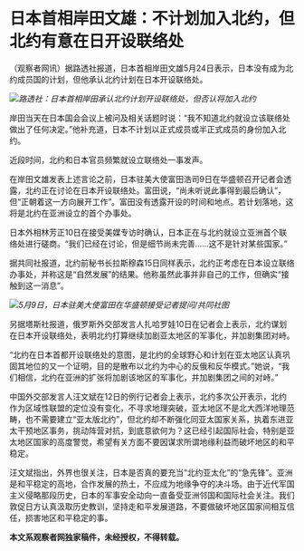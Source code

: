 # 日本首相岸田文雄：不计划加入北约，但北约有意在日开设联络处

（观察者网讯）据路透社报道，日本首相岸田文雄5月24日表示，日本没有成为北约成员国的计划，但他承认北约计划在日本开设联络处。

![](https://inews.gtimg.com/newsapp_bt/0/15799479967/1000)_路透社：日本首相岸田承认北约计划开设联络处，但否认将加入北约_

岸田当天在日本国会会议上被问及相关话题时说：“我不知道北约就设立该联络处做出了任何决定。”他补充道，日本不计划以正式成员或半正式成员的身份加入北约。

近段时间，北约和日本官员频繁就设立联络处一事发声。

在岸田文雄发表上述言论之前，日本驻美大使富田浩司9日在华盛顿召开记者会透露，北约正在讨论在日本开设联络处。富田说，“尚未听说此事得到最后确认”，但“正朝着这一方向展开工作”。富田没有透露开设的时间和地点。若计划落地，这将是北约在亚洲设立的首个办事处。

日本外相林芳正10日在接受美媒专访时确认，日本正在与北约就设立亚洲首个联络处进行磋商。“我们已经在讨论，但是细节尚未完善......这不是针对某些国家。”

据共同社报道，北约前秘书长拉斯穆森15日同样表示，北约正考虑在日本设立联络办事处，并称这是“自然发展”的结果。他称虽然此事并非自己的工作，但确实“接触到这一消息”。

![](https://inews.gtimg.com/newsapp_bt/0/15799479971/1000)_5月9日，日本驻美大使富田在华盛顿接受记者提问/共同社图_

另据塔斯社报道，俄罗斯外交部发言人扎哈罗娃10日在记者会上表示，北约谋划在日本开设联络处，表明北约打算继续加剧亚太地区的军事化，并加剧集团对峙。

“北约在日本首都开设联络处的意图，是北约的全球野心和计划在亚太地区认真巩固其地位的又一个证明，目的是散布以北约为中心的反俄和反华模式。”她说，“我们相信，北约在亚洲的扩张将加剧该地区的军事化，并加剧集团之间的对峙。”

中国外交部发言人汪文斌在12日的例行记者会上表示，北约多次公开表示，北约作为区域性联盟的定位没有变化，不寻求地理突破，亚太地区不是北大西洋地理范畴，也不需要建立“亚太版北约”，但北约却不断强化同亚太国家关系，执着东进亚太干预地区事务，挑动阵营对抗，到底意欲何为？这已经引起国际社会，特别是亚太地区国家的高度警觉，希望有关方面不要因谋求所谓地缘利益而破坏地区的和平稳定。

汪文斌指出，外界也很关注，日本是否真的要充当“北约亚太化”的“急先锋”。亚洲是和平稳定的高地，合作发展的热土，不应成为地缘争夺的决斗场。由于近代军国主义侵略那段历史，日本的军事安全动向一直备受亚洲邻国和国际社会关注。我们敦促日方认真汲取历史教训，坚持走和平发展道路，不要做破坏地区国家间相互信任，损害地区和平稳定的事。

**本文系观察者网独家稿件，未经授权，不得转载。**

